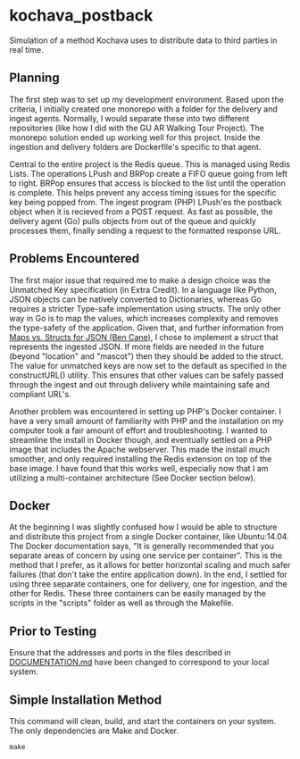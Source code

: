 # kochava_postback

Simulation of a method Kochava uses to distribute data to third parties in real time.

## Planning

The first step was to set up my development environment. Based upon the criteria, I initially created one monorepo with a folder for the delivery and ingest agents. Normally, I would separate these into two different repositories (like how I did with the GU AR Walking Tour Project). The monorepo solution ended up working well for this project. Inside the ingestion and delivery folders are Dockerfile's specific to that agent.

Central to the entire project is the Redis queue. This is managed using Redis Lists. The operations LPush and BRPop create a FIFO queue going from left to right. BRPop ensures that access is blocked to the list until the operation is complete. This helps prevent any access timing issues for the specific key being popped from. The ingest program (PHP) LPush'es the postback object when it is recieved from a POST request. As fast as possible, the delivery agent (Go) pulls objects from out of the queue and quickly processes them, finally sending a request to the formatted response URL.

## Problems Encountered

The first major issue that required me to make a design choice was the Unmatched Key specification (in Extra Credit). In a language like Python, JSON objects can be natively converted to Dictionaries, whereas Go requires a stricter Type-safe implementation using structs. The only other way in Go is to map the values, which increases complexity and removes the type-safety of the application. Given that, and further information from [Maps vs. Structs for JSON (Ben Cane)](https://bencane.com/2020/12/08/maps-vs-structs-for-json/), I chose to implement a struct that represents the ingested JSON. If more fields are needed in the future (beyond "location" and "mascot") then they should be added to the struct. The value for unmatched keys are now set to the default as specified in the constructURL() utility. This ensures that other values can be safely passed through the ingest and out through delivery while maintaining safe and compliant URL's.

Another problem was encountered in setting up PHP's Docker container. I have a very small amount of familiarity with PHP and the installation on my computer took a fair amount of effort and troubleshooting. I wanted to streamline the install in Docker though, and eventually settled on a PHP image that includes the Apache webserver. This made the install much smoother, and only required installing the Redis extension on top of the base image. I have found that this works well, especially now that I am utilizing a multi-container architecture (See Docker section below).

## Docker

At the beginning I was slightly confused how I would be able to structure and distribute this project from a single Docker container, like Ubuntu:14.04. The Docker documentation says, "It is generally recommended that you separate areas of concern by using one service per container". This is the method that I prefer, as it allows for better horizontal scaling and much safer failures (that don't take the entire application down). In the end, I settled for using three separate containers, one for delivery, one for ingestion, and the other for Redis. These three containers can be easily managed by the scripts in the "scripts" folder as well as through the Makefile.

## Prior to Testing

Ensure that the addresses and ports in the files described in [DOCUMENTATION.md](DOCUMENTATION.md) have been changed to correspond to your local system.

## Simple Installation Method

This command will clean, build, and start the containers on your system. The only dependencies are Make and Docker.

```
make
```
